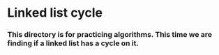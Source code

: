 # Linked list cycle

### This directory is for practicing algorithms. This time we are finding if a linked list has a cycle on it.
